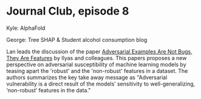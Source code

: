 # Journal Club, episode 8

Kyle: AlphaFold

George: Tree SHAP & Student alcohol consumption blog

Lan leads the discussion of the paper [Adversarial Examples Are Not Bugs, They Are Features](https://arxiv.org/abs/1905.02175) by Ilyas and colleagues. This papers proposes a new perspective on adversarial susceptibility of machine learning models by teasing apart the 'robust' and the 'non-robust' features in a dataset. The authors summarizes the key take away message as "Adversarial vulnerability is a direct result of the models’ sensitivity to well-generalizing, ‘non-robust’ features in the data." 
